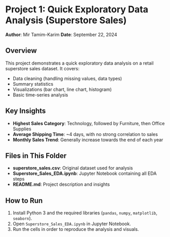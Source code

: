# Project 1: Quick Exploratory Data Analysis (Superstore Sales)

**Author**: Mir Tamim-Karim
**Date**: September 22, 2024

## Overview
This project demonstrates a quick exploratory data analysis on a retail superstore sales dataset. It covers:
- Data cleaning (handling missing values, data types)
- Summary statistics
- Visualizations (bar chart, line chart, histogram)
- Basic time-series analysis

## Key Insights
- **Highest Sales Category**: Technology, followed by Furniture, then Office Supplies
- **Average Shipping Time**: ~4 days, with no strong correlation to sales
- **Monthly Sales Trend**: Generally increase towards the end of each year

## Files in This Folder
- **superstore_sales.csv**: Original dataset used for analysis
- **Superstore_Sales_EDA.ipynb**: Jupyter Notebook containing all EDA steps
- **README.md**: Project description and insights

## How to Run
1. Install Python 3 and the required libraries (`pandas`, `numpy`, `matplotlib`, `seaborn`).
2. Open `Superstore_Sales_EDA.ipynb` in Jupyter Notebook.
3. Run the cells in order to reproduce the analysis and visuals.
